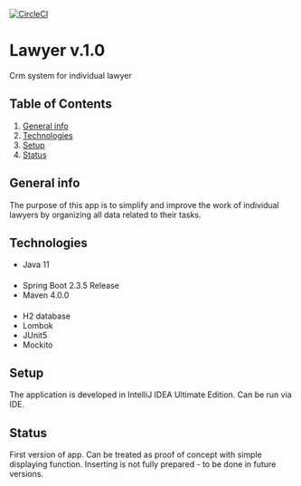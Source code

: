 [![CircleCI](https://circleci.com/gh/BartlomiejBak/lawyer.svg?style=svg)](https://circleci.com/gh/BartlomiejBak/lawyer)

# Lawyer v.1.0
Crm system for individual lawyer

## Table of Contents
1. [General info](#General-info)
2. [Technologies](#Technologies)
3. [Setup](#Setup)
4. [Status](#Status)


## General info
The purpose of this app is to simplify and improve the work of individual lawyers by organizing
all data related to their tasks. 

## Technologies
- Java 11 
####
- Spring Boot 2.3.5 Release
- Maven 4.0.0
####
- H2 database
- Lombok
- JUnit5
- Mockito
####
## Setup
The application is developed in IntelliJ IDEA Ultimate Edition.
Can be run via IDE. 

## Status
First version of app. Can be treated as proof of concept with simple displaying function. 
Inserting is not fully prepared - to be done in future versions.
